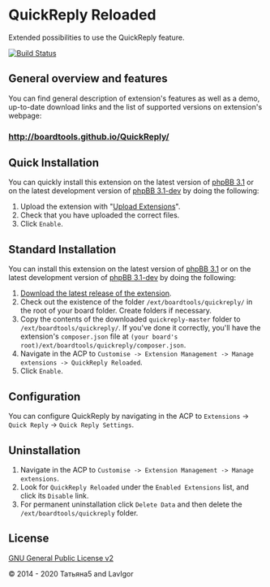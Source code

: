QuickReply Reloaded
===================
Extended possibilities to use the QuickReply feature.

[![Build Status](https://travis-ci.org/BoardTools/QuickReply.svg?branch=master)](https://travis-ci.org/BoardTools/QuickReply)

## General overview and features
You can find general description of extension's features as well as a demo, up-to-date download links and the list of supported versions on extension's webpage:
### http://boardtools.github.io/QuickReply/

## Quick Installation
You can quickly install this extension on the latest version of [phpBB 3.1](https://www.phpbb.com/downloads/) or on the latest development version of [phpBB 3.1-dev](https://github.com/phpbb/phpbb3) by doing the following:

1. Upload the extension with "[Upload Extensions](https://github.com/BoardTools/upload)".
2. Check that you have uploaded the correct files.
3. Click `Enable`.

## Standard Installation
You can install this extension on the latest version of [phpBB 3.1](https://www.phpbb.com/downloads/) or on the latest development version of [phpBB 3.1-dev](https://github.com/phpbb/phpbb3) by doing the following:

1. [Download the latest release of the extension](https://github.com/BoardTools/QuickReply).
2. Check out the existence of the folder `/ext/boardtools/quickreply/` in the root of your board folder. Create folders if necessary.
3. Copy the contents of the downloaded `quickreply-master` folder to `/ext/boardtools/quickreply/`. If you've done it correctly, you'll have the extension's `composer.json` file at `(your board's root)/ext/boardtools/quickreply/composer.json`.
4. Navigate in the ACP to `Customise -> Extension Management -> Manage extensions -> QuickReply Reloaded`.
5. Click `Enable`.

## Configuration
You can configure QuickReply by navigating in the ACP to `Extensions` -> `Quick Reply` -> `Quick Reply Settings`.

## Uninstallation

1. Navigate in the ACP to `Customise -> Extension Management -> Manage extensions`.
2. Look for `QuickReply Reloaded` under the `Enabled Extensions` list, and click its `Disable` link.
3. For permanent uninstallation click `Delete Data` and then delete the `/ext/boardtools/quickreply` folder.

## License
[GNU General Public License v2](http://opensource.org/licenses/GPL-2.0)

© 2014 - 2020 Татьяна5 and LavIgor
